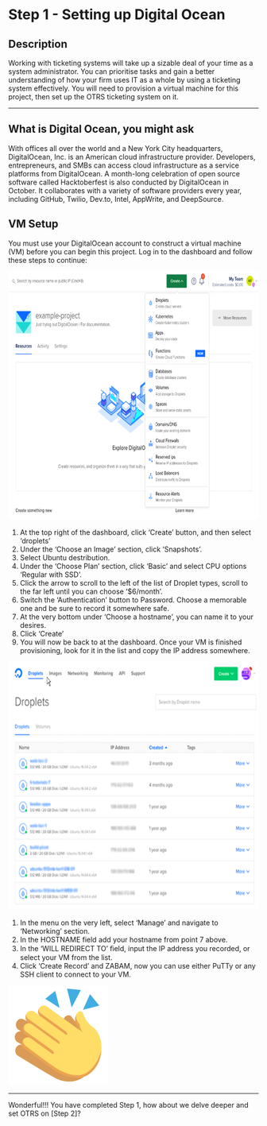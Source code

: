 # Step 1 - Setting up Digital Ocean

<h2> Description </h2>

<p>Working with ticketing systems will take up a sizable deal of your time as a system administrator. You can prioritise tasks and gain a better understanding of how your firm uses IT as a whole by using a ticketing system effectively.
You will need to provision a virtual machine for this project, then set up the OTRS ticketing system on it.</p>

<hr>


<h2> What is Digital Ocean, you might ask </h2> 
<p>With offices all over the world and a New York City headquarters, DigitalOcean, Inc. is an American cloud infrastructure provider. Developers, entrepreneurs, and SMBs can access cloud infrastructure as a service platforms from DigitalOcean.
A month-long celebration of open source software called Hacktoberfest is also conducted by DigitalOcean in October. It collaborates with a variety of software providers every year, including GitHub, Twilio, Dev.to, Intel, AppWrite, and DeepSource.</p>


<h2> VM Setup </h2>

<p>You must use your DigitalOcean account to construct a virtual machine (VM) before you can begin this project. Log in to the dashboard and follow these steps to continue:</p>

<img src="https://github.com/IasonKotakis/Mattermost-Deployment-Digital-Ocean/blob/images/images/create%20droplet.png" alt="create droplet " width="700px" height="500px">

<ol>
    <li>At the top right of the dashboard, click ‘Create’ button, and then select ‘droplets’</li>
    <li>Under the ‘Choose an Image’ section, click ‘Snapshots’.</li>
    <li>Select Ubuntu destribution.</li>
    <li>Under the ‘Choose Plan’ section, click ‘Basic’ and select CPU options ‘Regular with SSD’.</li>
    <li>Click the arrow to scroll to the left of the list of Droplet types, scroll to the far left until you can choose ‘$6/month’. </li>
    <li>Switch the ‘Authentication’ button to Password. Choose a memorable one and be sure to record it somewhere safe.</li>
    <li>At the very bottom under ‘Choose a hostname’, you can name it to your desires.</li>
    <li>Click ‘Create’</li>
    <li>You will now be back to at the dashboard. Once your VM is finished provisioning, look for it in the list and copy the IP address somewhere.</li>
</ol>

<img src="https://github.com/IasonKotakis/Mattermost-Deployment-Digital-Ocean/blob/images/images/droplet%20dashboard.png" alt="droplet dashboard" width="700px" height="500px">

<ol>
    <li>In the menu on the very left, select ‘Manage’ and navigate to ‘Networking’ section.</li>
    <li>In the HOSTNAME field add your hostname from point 7 above.</li>
    <li>In the ‘WILL REDIRECT TO’ ﬁeld, input the IP address you recorded, or
select your VM from the list.</li>
    <li>Click ‘Create Record’ and ZABAM, now you can use either PuTTy or any SSH client to connect to your VM.</li>
</ol>

<img src="https://github.com/IasonKotakis/Mattermost-Deployment-Digital-Ocean/blob/images/images/clapping-hands-emoji-clipart-md.png" alt="clapping hands" width="200px" height="200px">

<hr>
 Wonderful!!! You have completed Step 1, how about we delve deeper and set OTRS on 
 [Step 2]?
